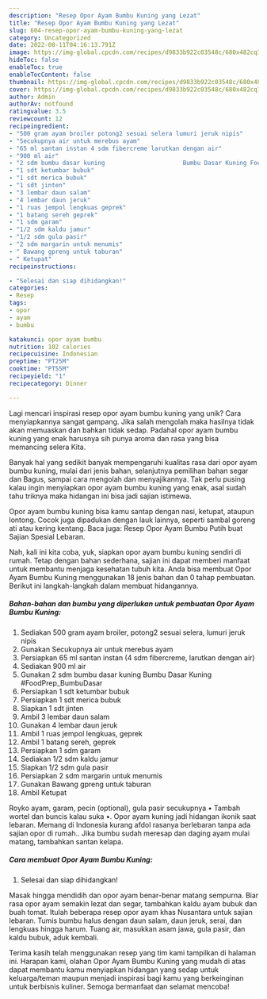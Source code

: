 ```yaml
---
description: "Resep Opor Ayam Bumbu Kuning yang Lezat"
title: "Resep Opor Ayam Bumbu Kuning yang Lezat"
slug: 604-resep-opor-ayam-bumbu-kuning-yang-lezat
category: Uncategorized
date: 2022-08-11T04:16:13.791Z
image: https://img-global.cpcdn.com/recipes/d9833b922c03548c/680x482cq70/opor-ayam-bumbu-kuning-foto-resep-utama.jpg
hideToc: false
enableToc: true
enableTocContent: false
thumbnail: https://img-global.cpcdn.com/recipes/d9833b922c03548c/680x482cq70/opor-ayam-bumbu-kuning-foto-resep-utama.jpg
cover: https://img-global.cpcdn.com/recipes/d9833b922c03548c/680x482cq70/opor-ayam-bumbu-kuning-foto-resep-utama.jpg
author: Admin
authorAv: notfound
ratingvalue: 3.5
reviewcount: 12
recipeingredient:
- "500 gram ayam broiler potong2 sesuai selera lumuri jeruk nipis"
- "Secukupnya air untuk merebus ayam"
- "65 ml santan instan 4 sdm fibercreme larutkan dengan air"
- "900 ml air"
- "2 sdm bumbu dasar kuning                      Bumbu Dasar Kuning FoodPrep_BumbuDasar"
- "1 sdt ketumbar bubuk"
- "1 sdt merica bubuk"
- "1 sdt jinten"
- "3 lembar daun salam"
- "4 lembar daun jeruk"
- "1 ruas jempol lengkuas geprek"
- "1 batang sereh geprek"
- "1 sdm garam"
- "1/2 sdm kaldu jamur"
- "1/2 sdm gula pasir"
- "2 sdm margarin untuk menumis"
- " Bawang gpreng untuk taburan"
- " Ketupat"
recipeinstructions:

- "Selesai dan siap dihidangkan!"
categories:
- Resep
tags:
- opor
- ayam
- bumbu

katakunci: opor ayam bumbu 
nutrition: 102 calories
recipecuisine: Indonesian
preptime: "PT25M"
cooktime: "PT55M"
recipeyield: "1"
recipecategory: Dinner

---
```





Lagi mencari inspirasi resep opor ayam bumbu kuning yang unik? Cara menyiapkannya sangat gampang. Jika salah mengolah maka hasilnya tidak akan memuaskan dan bahkan tidak sedap. Padahal opor ayam bumbu kuning yang enak harusnya sih punya aroma dan rasa yang bisa memancing selera Kita.





Banyak hal yang sedikit banyak mempengaruhi kualitas rasa dari opor ayam bumbu kuning, mulai dari jenis bahan, selanjutnya pemilihan bahan segar dan Bagus, sampai cara mengolah dan menyajikannya. Tak perlu pusing kalau ingin menyiapkan opor ayam bumbu kuning yang enak,      asal sudah tahu triknya maka hidangan ini bisa jadi sajian istimewa.














Opor ayam bumbu kuning bisa kamu santap dengan nasi, ketupat, ataupun lontong. Cocok juga dipadukan dengan lauk lainnya, seperti sambal goreng ati atau kering kentang. Baca juga: Resep Opor Ayam Bumbu Putih buat Sajian Spesial Lebaran.






Nah, kali ini kita coba, yuk, siapkan opor ayam bumbu kuning sendiri di rumah. Tetap dengan bahan sederhana, sajian ini dapat memberi manfaat untuk membantu menjaga kesehatan tubuh kita. Anda bisa membuat Opor Ayam Bumbu Kuning menggunakan 18 jenis bahan dan 0 tahap pembuatan. Berikut ini langkah-langkah dalam membuat hidangannya.

<!--inarticleads1-->

##### Bahan-bahan dan bumbu yang diperlukan untuk pembuatan Opor Ayam Bumbu Kuning:

1. Sediakan 500 gram ayam broiler, potong2 sesuai selera, lumuri jeruk nipis
1. Gunakan Secukupnya air untuk merebus ayam
1. Persiapkan 65 ml santan instan (4 sdm fibercreme, larutkan dengan air)
1. Sediakan 900 ml air
1. Gunakan 2 sdm bumbu dasar kuning                      Bumbu Dasar Kuning #FoodPrep_BumbuDasar
1. Persiapkan 1 sdt ketumbar bubuk
1. Persiapkan 1 sdt merica bubuk
1. Siapkan 1 sdt jinten
1. Ambil 3 lembar daun salam
1. Gunakan 4 lembar daun jeruk
1. Ambil 1 ruas jempol lengkuas, geprek
1. Ambil 1 batang sereh, geprek
1. Persiapkan 1 sdm garam
1. Sediakan 1/2 sdm kaldu jamur
1. Siapkan 1/2 sdm gula pasir
1. Persiapkan 2 sdm margarin untuk menumis
1. Gunakan  Bawang gpreng untuk taburan
1. Ambil  Ketupat


Royko ayam, garam, pecin (optional), gula pasir secukupnya • Tambah wortel dan buncis kalau suka •. Opor ayam kuning jadi hidangan ikonik saat lebaran. Memang di Indonesia kurang afdol rasanya berlebaran tanpa ada sajian opor di rumah.. Jika bumbu sudah meresap dan daging ayam mulai matang, tambahkan santan kelapa. 

<!--inarticleads2-->

##### Cara membuat Opor Ayam Bumbu Kuning:


1. Selesai dan siap dihidangkan!

Masak hingga mendidih dan opor ayam benar-benar matang sempurna. Biar rasa opor ayam semakin lezat dan segar, tambahkan kaldu ayam bubuk dan buah tomat. Itulah beberapa resep opor ayam khas Nusantara untuk sajian lebaran. Tumis bumbu halus dengan daun salam, daun jeruk, serai, dan lengkuas hingga harum. Tuang air, masukkan asam jawa, gula pasir, dan kaldu bubuk, aduk kembali. 

Terima kasih telah menggunakan resep yang tim kami tampilkan di halaman ini. Harapan kami, olahan Opor Ayam Bumbu Kuning yang mudah di atas dapat membantu kamu menyiapkan hidangan yang sedap untuk keluarga/teman maupun menjadi inspirasi bagi kamu yang berkeinginan untuk berbisnis kuliner. Semoga bermanfaat dan selamat mencoba!
